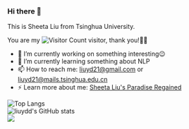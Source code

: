 ### Hi there 👋  

This is Sheeta Liu from Tsinghua University.  

You are my ![Visitor Count](https://profile-counter.glitch.me/liuydd/count.svg) visitor, thank you!🎉🎉  

- 🔭 I’m currently working on something interesting😉  
- 🌱 I’m currently learning something about NLP  
- 📫 How to reach me: liuyd21@gmail.com or liuyd21@mails.tsinghua.edu.cn  
- ⚡ Learn more about me: [Sheeta Liu's Paradise Regained](https://liuydd.github.io/)  

![Top Langs](https://github-readme-stats.vercel.app/api/top-langs/?username=liuydd&layout=compact&theme=light)  
![liuydd's GitHub stats](https://github-readme-stats.vercel.app/api?username=liuydd&show_icons=true&theme=light)  
![](https://activity-graph.herokuapp.com/graph?username=liuydd&theme=github)

<!--
**liuydd/liuydd** is a ✨ _special_ ✨ repository because its `README.md` (this file) appears on your GitHub profile.

Here are some ideas to get you started:

- 🔭 I’m currently working on something interesting😉  
- 🌱 I’m currently learning something about NLP
- 👯 I’m looking to collaborate on ...
- 🤔 I’m looking for help with ...
- 💬 Ask me about ... 
- 📫 How to reach me: ...
- 😄 Pronouns: ...
- ⚡ Fun fact: ...

![](https://stats.justsong.cn/api/bilibili/?id=500346891&theme=light)  
-->
